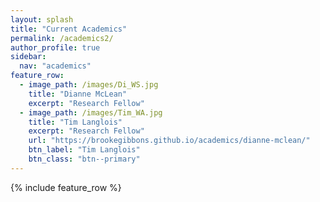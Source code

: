 ```yaml
---
layout: splash
title: "Current Academics"
permalink: /academics2/
author_profile: true
sidebar:
  nav: "academics"
feature_row:
  - image_path: /images/Di_WS.jpg
    title: "Dianne McLean"
    excerpt: "Research Fellow"
  - image_path: /images/Tim_WA.jpg
    title: "Tim Langlois"
    excerpt: "Research Fellow"
    url: "https://brookegibbons.github.io/academics/dianne-mclean/"
    btn_label: "Tim Langlois"
    btn_class: "btn--primary"
---
```


{% include feature_row %}
